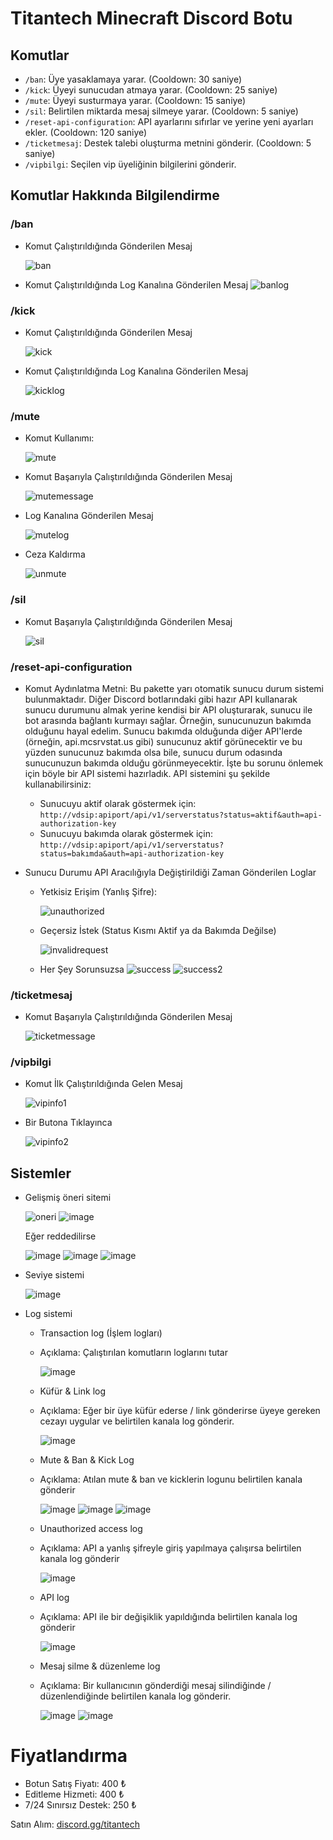 # Titantech Minecraft Discord Botu

## Komutlar
- `/ban`: Üye yasaklamaya yarar. (Cooldown: 30 saniye)
- `/kick`: Üyeyi sunucudan atmaya yarar. (Cooldown: 25 saniye)
- `/mute`: Üyeyi susturmaya yarar. (Cooldown: 15 saniye)
- `/sil`: Belirtilen miktarda mesaj silmeye yarar. (Cooldown: 5 saniye)
- `/reset-api-configuration`: API ayarlarını sıfırlar ve yerine yeni ayarları ekler. (Cooldown: 120 saniye)
- `/ticketmesaj`: Destek talebi oluşturma metnini gönderir. (Cooldown: 5 saniye)
- `/vipbilgi`: Seçilen vip üyeliğinin bilgilerini gönderir.

## Komutlar Hakkında Bilgilendirme
### /ban 
- Komut Çalıştırıldığında Gönderilen Mesaj
  
  ![ban](https://cdn.discordapp.com/attachments/1131692946916392962/1236060057377046588/ban.png?ex=6636a222&is=663550a2&hm=c35d9c52930e8a8b4a91e18899344a9101fcf54b77a71c28b7ca83060a6f6e35&)
- Komut Çalıştırıldığında Log Kanalına Gönderilen Mesaj
  ![banlog](https://cdn.discordapp.com/attachments/1131692946916392962/1236060057150427237/banlog.png?ex=6636a222&is=663550a2&hm=27eba017d50484262a084e8fd219c86abd946a478f4a4838da440cd614423d3d&)

### /kick
- Komut Çalıştırıldığında Gönderilen Mesaj
 
  ![kick](https://cdn.discordapp.com/attachments/1131692946916392962/1236061491392811048/image.png?ex=6636a378&is=663551f8&hm=87d44e272fcca30b2ccf79c7b6915ae065a3e99bd15c130d8c9dc1ae9981c984&)
- Komut Çalıştırıldığında Log Kanalına Gönderilen Mesaj
  
  ![kicklog](https://cdn.discordapp.com/attachments/1131692946916392962/1236061522057367633/image.png?ex=6636a37f&is=663551ff&hm=1c567168f5036a8da355d37f0dc1c18c3960e4a04584f804d153e2b5a3b6304d&)

### /mute 
- Komut Kullanımı:

  ![mute](https://cdn.discordapp.com/attachments/1131692946916392962/1236061941185908746/image.png?ex=6636a3e3&is=66355263&hm=ba99fc585eb2890469c7eba1d9aa9e5329eb356daa2a93ab55b27bc277f2e546&)
- Komut Başarıyla Çalıştırıldığında Gönderilen Mesaj
  
  ![mutemessage](https://media.discordapp.net/attachments/1131692946916392962/1236062304219697303/image.png?ex=6636a43a&is=663552ba&hm=7664d8c63a0cbdbcc7d233b52272b4bba272a1213ff8267f22adc5a45e6e0b0a&=&format=webp&quality=lossless)
- Log Kanalına Gönderilen Mesaj
  
  ![mutelog](https://cdn.discordapp.com/attachments/1131692946916392962/1236062304609505481/image.png?ex=6636a43a&is=663552ba&hm=34eb4bc38c6147075d12e95a16a44a11ef33c6585fec8e35d22589819a7ba22a&)
- Ceza Kaldırma
  
  ![unmute](https://cdn.discordapp.com/attachments/1131692946916392962/1236062627441021048/image.png?ex=6636a487&is=66355307&hm=0a84ec2389add97f08123e078d9d29e925e3d8cf7c502b264e44be3207399b78&)

### /sil
- Komut Başarıyla Çalıştırıldığında Gönderilen Mesaj
  
  ![sil](https://cdn.discordapp.com/attachments/1131692946916392962/1236062902268723261/image.png?ex=6636a4c8&is=66355348&hm=4f59d0dae0443b36e50acf8a4431637a37a2f0fc165a51e430285992d9b2f313&)
### /reset-api-configuration
- Komut Aydınlatma Metni:
  Bu pakette yarı otomatik sunucu durum sistemi bulunmaktadır. Diğer Discord botlarındaki gibi hazır API kullanarak sunucu durumunu almak yerine kendisi bir API oluşturarak, sunucu ile bot arasında bağlantı kurmayı sağlar. Örneğin, sunucunuzun bakımda olduğunu hayal edelim. Sunucu bakımda olduğunda diğer API'lerde (örneğin, api.mcsrvstat.us gibi) sunucunuz aktif görünecektir ve bu yüzden sunucunuz bakımda olsa bile, sunucu durum odasında sunucunuzun bakımda olduğu görünmeyecektir. İşte bu sorunu önlemek için böyle bir API sistemi hazırladık. API sistemini şu şekilde kullanabilirsiniz:
  - Sunucuyu aktif olarak göstermek için: `http://vdsip:apiport/api/v1/serverstatus?status=aktif&auth=api-authorization-key` 
  - Sunucuyu bakımda olarak göstermek için: `http://vdsip:apiport/api/v1/serverstatus?status=bakımda&auth=api-authorization-key`

- Sunucu Durumu API Aracılığıyla Değiştirildiği Zaman Gönderilen Loglar
  - Yetkisiz Erişim (Yanlış Şifre):

    ![unauthorized](https://cdn.discordapp.com/attachments/1131692946916392962/1236065811165216858/image.png?ex=6636a77e&is=663555fe&hm=d6fd3472adcffcb0d220d13d52dd35b397ff72d1b7161a35acfba2268cc31927&)
  - Geçersiz İstek (Status Kısmı Aktif ya da Bakımda Değilse)

    ![invalidrequest](https://cdn.discordapp.com/attachments/1131692946916392962/1236067649574928504/image.png?ex=6636a934&is=663557b4&hm=b99842e1fa416e4a7b2b7b87ae06a67acf7e3f04c9c4d39082fb3b6930231916&)
  - Her Şey Sorunsuzsa
    ![success](https://cdn.discordapp.com/attachments/1131692946916392962/1236068045668225124/image.png?ex=6636a993&is=66355813&hm=1cb99c36370e72dba2f2837453c0ddaf7d43ba52c022fb7e0480ff1120afb3e0&)
    ![success2](https://cdn.discordapp.com/attachments/1131692946916392962/1236068153008591019/image.png?ex=6636a9ac&is=6635582c&hm=8f9c2af27c322d4e22730b22d6ec192d6ecd9ee996781c3c1708f38868807d53&)

### /ticketmesaj
- Komut Başarıyla Çalıştırıldığında Gönderilen Mesaj

  ![ticketmessage](https://cdn.discordapp.com/attachments/1131692946916392962/1236069029953671198/image.png?ex=6636aa7d&is=663558fd&hm=dbbc4e5c4b7524bcf6fe2f68f9cd616b3daeec4ac725fbe08e3f09052fc730b6&)

### /vipbilgi
- Komut İlk Çalıştırıldığında Gelen Mesaj
  
  ![vipinfo1](https://cdn.discordapp.com/attachments/1131692946916392962/1236086308686921768/image.png?ex=6636ba95&is=66356915&hm=9ff3565b543e5225f3036d0691c17d9f3cab8d49cdd3cc3ef139808cf0d93959&)
- Bir Butona Tıklayınca
  
  ![vipinfo2](https://cdn.discordapp.com/attachments/1131692946916392962/1236086164159725631/image.png?ex=6636ba72&is=663568f2&hm=878cc4309067c479eafa3ee78150f60fde66d30fad7e74b7caa8c7da875d6f03&)

## Sistemler
- Gelişmiş öneri sitemi
  
  ![oneri](https://github.com/euseadev/titantech-discordbot/assets/143559072/3b0f7f9a-8bfd-425a-a118-8206f3edf1fa)
  ![image](https://github.com/euseadev/titantech-discordbot/assets/143559072/7c3266ac-e014-4b46-8645-57b90487486f)

  Eğer reddedilirse

  ![image](https://github.com/euseadev/titantech-discordbot/assets/143559072/53ca23b1-0ec4-4800-891e-082ecd2b6fc3)
  ![image](https://github.com/euseadev/titantech-discordbot/assets/143559072/c55e5553-d8b4-439c-8423-ad5426c86095)
  ![image](https://github.com/euseadev/titantech-discordbot/assets/143559072/e72e169b-19f7-43fd-878b-75c6a714d811)

- Seviye sistemi
  
  ![image](https://github.com/euseadev/titantech-discordbot/assets/143559072/62d2357d-c137-4ca2-aceb-f2bbcbe46eab)

- Log sistemi
  - Transaction log (İşlem logları)
  - Açıklama: Çalıştırılan komutların loglarını tutar
  
    ![image](https://github.com/euseadev/titantech-discordbot/assets/143559072/191eefa2-0c2a-4219-91a6-d2f70d68eeab)
    
  - Küfür & Link log
  - Açıklama: Eğer bir üye küfür ederse / link gönderirse üyeye gereken cezayı uygular ve belirtilen kanala log gönderir.

    ![image](https://github.com/euseadev/titantech-discordbot/assets/143559072/a83d2b60-ef96-4f05-a65f-49d5e3abc4b3)
  - Mute & Ban & Kick Log
  - Açıklama: Atılan mute & ban ve kicklerin logunu belirtilen kanala gönderir
    
    ![image](https://github.com/euseadev/titantech-discordbot/assets/143559072/cdd010b7-ce11-4d2e-b95a-794843c57ddf)
    ![image](https://github.com/euseadev/titantech-discordbot/assets/143559072/474777ba-a8d9-44a2-9a23-bffe22b7abc9)
    ![image](https://github.com/euseadev/titantech-discordbot/assets/143559072/cf523475-2377-4040-92d1-54b89a79e3a0)

  - Unauthorized access log
  - Açıklama: API a yanlış şifreyle giriş yapılmaya çalışırsa belirtilen kanala log gönderir
    
    ![image](https://github.com/euseadev/titantech-discordbot/assets/143559072/4c3004ca-ceab-4a9f-b872-fba7325690cb)

  - API log
  - Açıklama: API ile bir değişiklik yapıldığında belirtilen kanala log gönderir

    ![image](https://github.com/euseadev/titantech-discordbot/assets/143559072/5a4337e5-d5f9-4c1f-b597-99cd05547381)

  - Mesaj silme & düzenleme log
  - Açıklama: Bir kullanıcının gönderdiği mesaj silindiğinde / düzenlendiğinde belirtilen kanala log gönderir.

    ![image](https://github.com/euseadev/titantech-discordbot/assets/143559072/9099f4b0-b821-49ee-beb0-23eabae9d17b)
    ![image](https://github.com/euseadev/titantech-discordbot/assets/143559072/4bed8e53-ecc4-4cb9-a525-9ec53bbc5352)



# Fiyatlandırma

- Botun Satış Fiyatı: 400 ₺
- Editleme Hizmeti: 400 ₺
- 7/24 Sınırsız Destek: 250 ₺

Satın Alım: [discord.gg/titantech](https://discord.gg/titantech)
